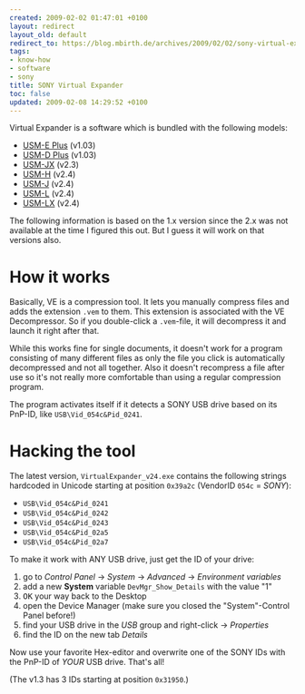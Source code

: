 ```yaml
---
created: 2009-02-02 01:47:01 +0100
layout: redirect
layout_old: default
redirect_to: https://blog.mbirth.de/archives/2009/02/02/sony-virtual-expander.html
tags:
- know-how
- software
- sony
title: SONY Virtual Expander
toc: false
updated: 2009-02-08 14:29:52 +0100
---
```


Virtual Expander is a software which is bundled with the following models:

* [USM-E Plus](http://www.sony.net/Products/Media/Microvault/products/usm-ep/index.html#download) (v1.03)
* [USM-D Plus](http://www.sony.net/Products/Media/Microvault/products/usm-dp/index.html#download) (v1.03)
* [USM-JX](http://www.sony.net/Products/Media/Microvault/products/usm-jx/dl.html) (v2.3)
* [USM-H](http://www.sony.net/Products/Media/Microvault/products/usm-h/dl.html) (v2.4)
* [USM-J](http://www.sony.net/Products/Media/Microvault/products/usm-j/dl.html) (v2.4)
* [USM-L](http://www.sony.net/Products/Media/Microvault/products/usm-l/dl.html) (v2.4)
* [USM-LX](http://www.sony.net/Products/Media/Microvault/products/usm-lx/dl.html) (v2.4)

The following information is based on the 1.x version since the 2.x was not available at the time I figured this out.
But I guess it will work on that versions also.


How it works
============

Basically, VE is a compression tool. It lets you manually compress files and adds the extension `.vem` to them. This
extension is associated with the VE Decompressor. So if you double-click a `.vem`-file, it will decompress it and
launch it right after that.

While this works fine for single documents, it doesn't work for a program consisting of many different files as only
the file you click is automatically decompressed and not all together. Also it doesn't recompress a file after use so
it's not really more comfortable than using a regular compression program.

The program activates itself if it detects a SONY USB drive based on its PnP-ID, like `USB\Vid_054c&Pid_0241`.


Hacking the tool
================

The latest version, `VirtualExpander_v24.exe` contains the following strings hardcoded in Unicode starting at position
`0x39a2c` (VendorID `054c` = *SONY*):

* `USB\Vid_054c&Pid_0241`
* `USB\Vid_054c&Pid_0242`
* `USB\Vid_054c&Pid_0243`
* `USB\Vid_054c&Pid_02a5`
* `USB\Vid_054c&Pid_02a7`

To make it work with ANY USB drive, just get the ID of your drive:

1. go to *Control Panel* → *System* → *Advanced* → *Environment variables*
1. add a new **System** variable `DevMgr_Show_Details` with the value "1"
1. <kbd>OK</kbd> your way back to the Desktop
1. open the Device Manager (make sure you closed the "System"-Control Panel before!)
1. find your USB drive in the *USB* group and right-click → *Properties*
1. find the ID on the new tab *Details*

Now use your favorite Hex-editor and overwrite one of the SONY IDs with the PnP-ID of *YOUR* USB drive. That's all!

(The v1.3 has 3 IDs starting at position `0x31950`.)